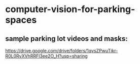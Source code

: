 # computer-vision-for-parking-spaces

## sample parking lot videos and masks:
https://drive.google.com/drive/folders/1qvsZPwuTikr-R0L0RvXVhRRFl3ee2O_H?usp=sharing

